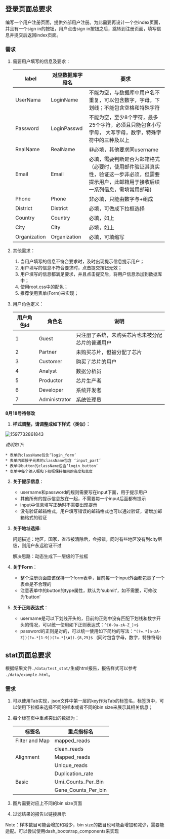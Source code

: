 ## 登录页面总要求

编写一个用户注册页面，提供外部用户注册。为此需要再设计一个空index页面，并且有一个sign in的按钮，用户点击sign in按钮之后，跳转到注册页面，填写信息并提交后返回index页面。

### 需求

1. 需要用户填写的信息及要求：

   | label        | 对应数据库字段名 | 要求                                                         |
   | ------------ | ---------------- | ------------------------------------------------------------ |
   | UserNama     | LoginName        | 不能为空，与数据库中用户名不重复，可以包含数字，字母，下划线；不能包含空格和特殊字符 |
   | Password     | LoginPasswd      | 不能为空，至少8个字符，最多25个字符，必须且只能包含小写字母， 大写字母，数字，特殊字符中的三种及以上 |
   | RealName     | RealName         | 非必填，其他要求同username                                   |
   | Email        | Email            | 必填，需要判断是否为邮箱格式（必要时，使用邮件验证其真实性，验证这一步非必须，但需要提示用户，此邮箱用于接收后续一系列信息，需填常用邮箱) |
   | Phone        | Phone            | 非必填，只能由数字与+组成                                    |
   | District     | District         | 必填，可做成下拉框选择                                       |
   | Country      | Country          | 必填，如上                                                   |
   | City         | City             | 必填，如上                                                   |
   | Organization | Organization     | 必填，可填缩写                                               |

2. 其他需求：
   1. 当用户填写的信息不符合要求时，及时出现提示信息提示用户；
   2. 用户填写的信息不符合要求时，点击提交按钮无效；
   3. 用户填写的信息都满足要求，并且点击提交后，将用户信息添加到数据库中；
   4. 使用root.css中的配色；
   5. 推荐使用表单(Form)来实现；
   
3. 用户角色定义：

   | 用户角色id | 角色名        | 说明                                             |
   | ---------- | ------------- | ------------------------------------------------ |
   | 1          | Guest         | 只注册了系统，未购买芯片也未被分配芯片的普通用户 |
   | 2          | Partner       | 未购买芯片，但被分配了芯片                       |
   | 3          | Customer      | 购买了芯片的用户                                 |
   | 4          | Analyst       | 数据分析员                                       |
   | 5          | Productor     | 芯片生产者                                       |
   | 6          | Developer     | 系统开发者                                       |
   | 7          | Administrator | 系统管理员                                       |


__8月18号待修改__

1. __样式调整，请调整成如下样式（类似）：__

![1597732861843](E:\06.git\stereo_signin\assets\login.png)

_说明如下:_

	* 表单的className包含‘login_form’
	* 表单内直接子元素的className包含 ‘input_part’
	* 表单中button的className包含‘login_button’
	* 表单中每个输入框和下拉框保持相同的高度和宽度


2. __关于提示信息__：

   * username和password的规则需要写在input下面，用于提示用户
   * 其他所有的提示信息放在一起，不需要每一个input后面都有提示
   * input中信息填写正确时不需要出现提示
   * 没有验证邮箱格式，用户填写错误的邮箱格式也可以通过验证，请增加邮箱格式的验证

3. __关于地址选择__:

   问题描述：地区，国家，省市被清除后，会报错，同时有些地区没有到city层级，则用户永远验证不过

   解决思路：动态生成下一层级的下拉框

4. __关于Form__：

   * 整个注册页面应该保持一个form表单，目前每一个input外面都包裹了一个表单是不合理的
   * 注意表单中的button的type属性，默认为‘submit’，如不需要，可修改为‘button’

5. __关于正则表达式__：

   * username是可以下划线开头的，目前的正则中没有匹配下划线和数字开头的情况，可以统一使用如下正则表达式：`^[0-9a-zA-Z_]+$`
   * password的正则是对的，可以统一使用如下简约的写法：`^(?=.*[a-zA-Z])(?=.*[1-9])(?=.*[\W]).{8,25}$ ` (同时包含字母，数字，特殊符号)



## stat页面总要求

根据结果文件`./data/test_stat/`生成html报告，报告样式可以参考 `./data/example.html`。

### 需求

1. 可以使用Tab实现，json文件中第一层的key作为Tab的标签名，标签页中，可以使用下拉框来选择不同的样本或者不同的bin size来展示其相关信息；

2. 每个标签页中重点突出的数据为：

   | 标签名         | 重点指标名          |
   | -------------- | ------------------- |
   | Filter and Map | mapped_reads        |
   |                | clean_reads         |
   | Alignment      | Mapped_reads        |
   |                | Unique_reads        |
   |                | Duplication_rate    |
   | Basic          | Umi_Counts_Per_Bin  |
   |                | Gene_Counts_Per_bin |

3. 图片需要对应上不同的bin size页面

4. 过滤结果的报告以链接展示

Note：样本数目可能会增加和减少，bin size的数目也可能会增加和减少，需要能适配。可以尝试使用dash_bootstrap_components来实现